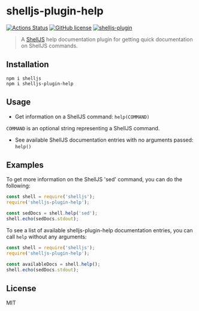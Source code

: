 # shelljs-plugin-help

[![Actions Status](https://github.com/JessieFrance/shelljs-plugin-help/workflows/Build%20and%20Test/badge.svg)](https://github.com/JessieFrance/shelljs-plugin-help/actions)
[![GitHub license](https://img.shields.io/github/license/JessieFrance/shelljs-plugin-help?style=flat-square)](https://github.com/JessieFrance/shelljs-plugin-help/blob/main/LICENSE)
[![shelljs-plugin](https://img.shields.io/badge/shelljs-plugin-brightgreen.svg?style=flat-square)](https://github.com/shelljs/shelljs/wiki/Using-ShellJS-Plugins)

> A [ShellJS](https://github.com/shelljs/shelljs) help documentation plugin for getting quick documentation on ShellJS commands.

## Installation

    npm i shelljs
    npm i shelljs-plugin-help

## Usage

- Get information on a ShellJS command: `help(COMMAND)`

`COMMAND` is an optional string representing a ShellJS command.

- See available ShellJS documentation entries with no arguments passed: `help()`

## Examples

To get more information on the ShellJS 'sed' command, you can do the following:

```javascript
const shell = require('shelljs');
require('shelljs-plugin-help');

const sedDocs = shell.help('sed');
shell.echo(sedDocs.stdout);
```

To see a list of available shelljs-plugin-help documentation entries, you can call `help` without any arguments:

```javascript
const shell = require('shelljs');
require('shelljs-plugin-help');

const availableDocs = shell.help();
shell.echo(sedDocs.stdout);
```

## License

MIT
